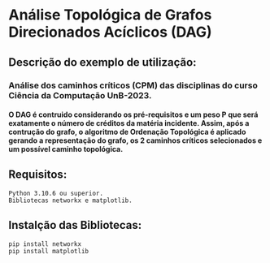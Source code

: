 # Análise Topológica de Grafos Direcionados Acíclicos (DAG)

## Descrição do exemplo de utilização:
### Análise dos caminhos críticos (CPM) das disciplinas do curso Ciência da Computação UnB-2023. 
 
#### O DAG é contruido considerando os pré-requisitos e um peso P que será exatamente o número de créditos da matéria incidente. Assim, após a contrução do grafo, o algoritmo de Ordenação Topológica é aplicado gerando a representação do grafo, os 2 caminhos críticos selecionados e um possível caminho topológica.

## Requisitos:
		
 	Python 3.10.6 ou superior.
	Bibliotecas networkx e matplotlib.

## Instalção das Bibliotecas:

	pip install networkx
	pip install matplotlib

